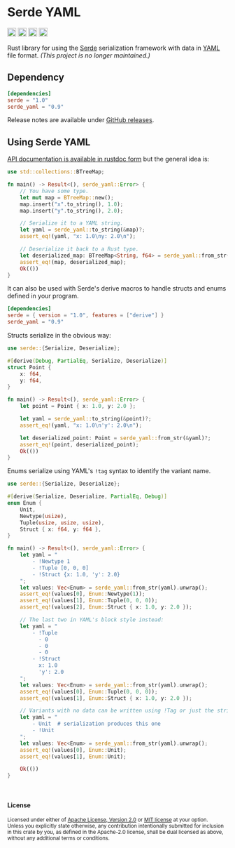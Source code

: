 Serde YAML
==========

[<img alt="github" src="https://img.shields.io/badge/github-dtolnay/serde--yaml-8da0cb?style=for-the-badge&labelColor=555555&logo=github" height="20">](https://github.com/dtolnay/serde-yaml)
[<img alt="crates.io" src="https://img.shields.io/crates/v/serde_yaml.svg?style=for-the-badge&color=fc8d62&logo=rust" height="20">](https://crates.io/crates/serde_yaml)
[<img alt="docs.rs" src="https://img.shields.io/badge/docs.rs-serde__yaml-66c2a5?style=for-the-badge&labelColor=555555&logo=docs.rs" height="20">](https://docs.rs/serde_yaml)
[<img alt="build status" src="https://img.shields.io/github/actions/workflow/status/dtolnay/serde-yaml/ci.yml?branch=master&style=for-the-badge" height="20">](https://github.com/dtolnay/serde-yaml/actions?query=branch%3Amaster)

Rust library for using the [Serde] serialization framework with data in [YAML]
file format. _(This project is no longer maintained.)_

[Serde]: https://github.com/serde-rs/serde
[YAML]: https://yaml.org/

## Dependency

```toml
[dependencies]
serde = "1.0"
serde_yaml = "0.9"
```

Release notes are available under [GitHub releases].

[GitHub releases]: https://github.com/dtolnay/serde-yaml/releases

## Using Serde YAML

[API documentation is available in rustdoc form][docs.rs] but the general idea
is:

[docs.rs]: https://docs.rs/serde_yaml

```rust
use std::collections::BTreeMap;

fn main() -> Result<(), serde_yaml::Error> {
    // You have some type.
    let mut map = BTreeMap::new();
    map.insert("x".to_string(), 1.0);
    map.insert("y".to_string(), 2.0);

    // Serialize it to a YAML string.
    let yaml = serde_yaml::to_string(&map)?;
    assert_eq!(yaml, "x: 1.0\ny: 2.0\n");

    // Deserialize it back to a Rust type.
    let deserialized_map: BTreeMap<String, f64> = serde_yaml::from_str(&yaml)?;
    assert_eq!(map, deserialized_map);
    Ok(())
}
```

It can also be used with Serde's derive macros to handle structs and enums
defined in your program.

```toml
[dependencies]
serde = { version = "1.0", features = ["derive"] }
serde_yaml = "0.9"
```

Structs serialize in the obvious way:

```rust
use serde::{Serialize, Deserialize};

#[derive(Debug, PartialEq, Serialize, Deserialize)]
struct Point {
    x: f64,
    y: f64,
}

fn main() -> Result<(), serde_yaml::Error> {
    let point = Point { x: 1.0, y: 2.0 };

    let yaml = serde_yaml::to_string(&point)?;
    assert_eq!(yaml, "x: 1.0\n'y': 2.0\n");

    let deserialized_point: Point = serde_yaml::from_str(&yaml)?;
    assert_eq!(point, deserialized_point);
    Ok(())
}
```

Enums serialize using YAML's `!tag` syntax to identify the variant name.

```rust
use serde::{Serialize, Deserialize};

#[derive(Serialize, Deserialize, PartialEq, Debug)]
enum Enum {
    Unit,
    Newtype(usize),
    Tuple(usize, usize, usize),
    Struct { x: f64, y: f64 },
}

fn main() -> Result<(), serde_yaml::Error> {
    let yaml = "
        - !Newtype 1
        - !Tuple [0, 0, 0]
        - !Struct {x: 1.0, 'y': 2.0}
    ";
    let values: Vec<Enum> = serde_yaml::from_str(yaml).unwrap();
    assert_eq!(values[0], Enum::Newtype(1));
    assert_eq!(values[1], Enum::Tuple(0, 0, 0));
    assert_eq!(values[2], Enum::Struct { x: 1.0, y: 2.0 });

    // The last two in YAML's block style instead:
    let yaml = "
        - !Tuple
          - 0
          - 0
          - 0
        - !Struct
          x: 1.0
          'y': 2.0
    ";
    let values: Vec<Enum> = serde_yaml::from_str(yaml).unwrap();
    assert_eq!(values[0], Enum::Tuple(0, 0, 0));
    assert_eq!(values[1], Enum::Struct { x: 1.0, y: 2.0 });

    // Variants with no data can be written using !Tag or just the string name.
    let yaml = "
        - Unit  # serialization produces this one
        - !Unit
    ";
    let values: Vec<Enum> = serde_yaml::from_str(yaml).unwrap();
    assert_eq!(values[0], Enum::Unit);
    assert_eq!(values[1], Enum::Unit);

    Ok(())
}
```

<br>

#### License

<sup>
Licensed under either of <a href="LICENSE-APACHE">Apache License, Version
2.0</a> or <a href="LICENSE-MIT">MIT license</a> at your option.
</sup>

<br>

<sub>
Unless you explicitly state otherwise, any contribution intentionally submitted
for inclusion in this crate by you, as defined in the Apache-2.0 license, shall
be dual licensed as above, without any additional terms or conditions.
</sub>
